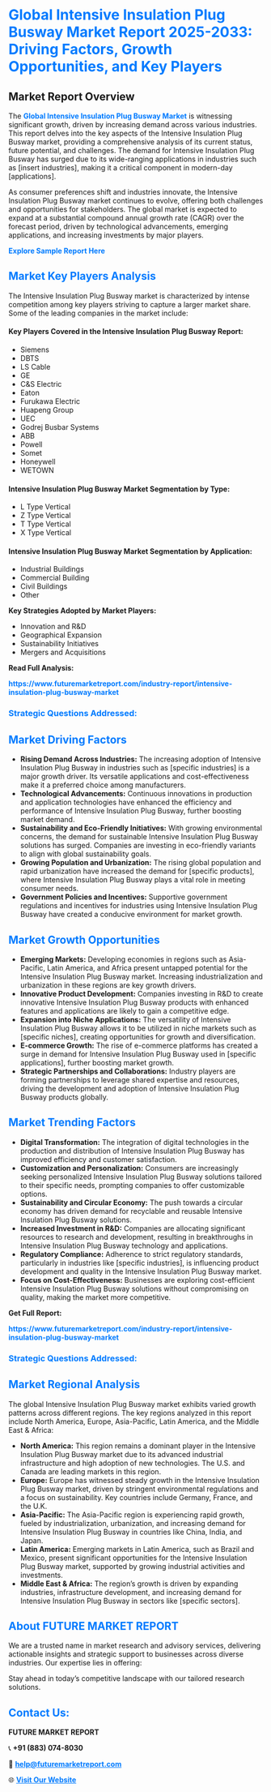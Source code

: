 <h1 style="color: #007BFF;">Global Intensive Insulation Plug Busway Market Report 2025-2033: Driving Factors, Growth Opportunities, and Key Players</h1>

<section id="overview">
<h2>Market Report Overview</h2>
<p>The <a href="https://www.futuremarketreport.com/industry-report/intensive-insulation-plug-busway-market" style="color: #007BFF; text-decoration: none;"><strong>Global Intensive Insulation Plug Busway Market</strong></a> is witnessing significant growth, driven by increasing demand across various industries. This report delves into the key aspects of the Intensive Insulation Plug Busway market, providing a comprehensive analysis of its current status, future potential, and challenges. The demand for Intensive Insulation Plug Busway has surged due to its wide-ranging applications in industries such as [insert industries], making it a critical component in modern-day [applications].</p>
<p>As consumer preferences shift and industries innovate, the Intensive Insulation Plug Busway market continues to evolve, offering both challenges and opportunities for stakeholders. The global market is expected to expand at a substantial compound annual growth rate (CAGR) over the forecast period, driven by technological advancements, emerging applications, and increasing investments by major players.</p>
</section>

<section id="overview">
<p><a href="https://www.futuremarketreport.com/request-sample/reportId=76909" style="color: #007BFF; text-decoration: none;"><strong>Explore Sample Report Here</strong></a></p>
</section>

<section id="key-players">
<h2 style="color: #007BFF;">Market Key Players Analysis</h2>
<p>The Intensive Insulation Plug Busway market is characterized by intense competition among key players striving to capture a larger market share. Some of the leading companies in the market include:</p>
<h4>Key Players Covered in the Intensive Insulation Plug Busway Report:</h4>
<ul><li>Siemens</li><li>DBTS</li><li>LS Cable</li><li>GE</li><li>C&amp;S Electric</li><li>Eaton</li><li>Furukawa Electric</li><li>Huapeng Group</li><li>UEC</li><li>Godrej Busbar Systems</li><li>ABB</li><li>Powell</li><li>Somet</li><li>Honeywell</li><li>WETOWN</li></ul>
<h4>Intensive Insulation Plug Busway Market Segmentation by Type:</h4>
<ul><li>L Type Vertical</li><li>Z Type Vertical</li><li>T Type Vertical</li><li>X Type Vertical</li></ul>

<h4>Intensive Insulation Plug Busway Market Segmentation by Application:</h4>
<ul><li>Industrial Buildings</li><li>Commercial Building</li><li>Civil Buildings</li><li>Other</li></ul>
<p><strong>Key Strategies Adopted by Market Players:</strong></p>
<ul>
<li>Innovation and R&D</li>
<li>Geographical Expansion</li>
<li>Sustainability Initiatives</li>
<li>Mergers and Acquisitions</li>
</ul>
</section>

<section>
<p><strong>Read Full Analysis: </strong></p><a href="https://www.futuremarketreport.com/industry-report/intensive-insulation-plug-busway-market" style="color: #007BFF; text-decoration: none;"><strong>https://www.futuremarketreport.com/industry-report/intensive-insulation-plug-busway-market</strong></a>
<h3 style="color: #007BFF;">Strategic Questions Addressed:</h3>
</section>

<section id="driving-factors">
<h2 style="color: #007BFF;">Market Driving Factors</h2>
<ul>
<li><strong>Rising Demand Across Industries:</strong> The increasing adoption of Intensive Insulation Plug Busway in industries such as [specific industries] is a major growth driver. Its versatile applications and cost-effectiveness make it a preferred choice among manufacturers.</li>
<li><strong>Technological Advancements:</strong> Continuous innovations in production and application technologies have enhanced the efficiency and performance of Intensive Insulation Plug Busway, further boosting market demand.</li>
<li><strong>Sustainability and Eco-Friendly Initiatives:</strong> With growing environmental concerns, the demand for sustainable Intensive Insulation Plug Busway solutions has surged. Companies are investing in eco-friendly variants to align with global sustainability goals.</li>
<li><strong>Growing Population and Urbanization:</strong> The rising global population and rapid urbanization have increased the demand for [specific products], where Intensive Insulation Plug Busway plays a vital role in meeting consumer needs.</li>
<li><strong>Government Policies and Incentives:</strong> Supportive government regulations and incentives for industries using Intensive Insulation Plug Busway have created a conducive environment for market growth.</li>
</ul>
</section>

<section id="growth-opportunities">
<h2 style="color: #007BFF;">Market Growth Opportunities</h2>
<ul>
<li><strong>Emerging Markets:</strong> Developing economies in regions such as Asia-Pacific, Latin America, and Africa present untapped potential for the Intensive Insulation Plug Busway market. Increasing industrialization and urbanization in these regions are key growth drivers.</li>
<li><strong>Innovative Product Development:</strong> Companies investing in R&D to create innovative Intensive Insulation Plug Busway products with enhanced features and applications are likely to gain a competitive edge.</li>
<li><strong>Expansion into Niche Applications:</strong> The versatility of Intensive Insulation Plug Busway allows it to be utilized in niche markets such as [specific niches], creating opportunities for growth and diversification.</li>
<li><strong>E-commerce Growth:</strong> The rise of e-commerce platforms has created a surge in demand for Intensive Insulation Plug Busway used in [specific applications], further boosting market growth.</li>
<li><strong>Strategic Partnerships and Collaborations:</strong> Industry players are forming partnerships to leverage shared expertise and resources, driving the development and adoption of Intensive Insulation Plug Busway products globally.</li>
</ul>
</section>

<section id="trending-factors">
<h2 style="color: #007BFF;">Market Trending Factors</h2>
<ul>
<li><strong>Digital Transformation:</strong> The integration of digital technologies in the production and distribution of Intensive Insulation Plug Busway has improved efficiency and customer satisfaction.</li>
<li><strong>Customization and Personalization:</strong> Consumers are increasingly seeking personalized Intensive Insulation Plug Busway solutions tailored to their specific needs, prompting companies to offer customizable options.</li>
<li><strong>Sustainability and Circular Economy:</strong> The push towards a circular economy has driven demand for recyclable and reusable Intensive Insulation Plug Busway solutions.</li>
<li><strong>Increased Investment in R&D:</strong> Companies are allocating significant resources to research and development, resulting in breakthroughs in Intensive Insulation Plug Busway technology and applications.</li>
<li><strong>Regulatory Compliance:</strong> Adherence to strict regulatory standards, particularly in industries like [specific industries], is influencing product development and quality in the Intensive Insulation Plug Busway market.</li>
<li><strong>Focus on Cost-Effectiveness:</strong> Businesses are exploring cost-efficient Intensive Insulation Plug Busway solutions without compromising on quality, making the market more competitive.</li>
</ul>
</section>

<section>
<p><strong>Get Full Report: </strong></p><a href="https://www.futuremarketreport.com/industry-report/intensive-insulation-plug-busway-market" style="color: #007BFF; text-decoration: none;"><strong>https://www.futuremarketreport.com/industry-report/intensive-insulation-plug-busway-market</strong></a>
<h3 style="color: #007BFF;">Strategic Questions Addressed:</h3>
</section>


<section id="regional-analysis">
<h2 style="color: #007BFF;">Market Regional Analysis</h2>
<p>The global Intensive Insulation Plug Busway market exhibits varied growth patterns across different regions. The key regions analyzed in this report include North America, Europe, Asia-Pacific, Latin America, and the Middle East & Africa:</p>
<ul>
<li><strong>North America:</strong> This region remains a dominant player in the Intensive Insulation Plug Busway market due to its advanced industrial infrastructure and high adoption of new technologies. The U.S. and Canada are leading markets in this region.</li>
<li><strong>Europe:</strong> Europe has witnessed steady growth in the Intensive Insulation Plug Busway market, driven by stringent environmental regulations and a focus on sustainability. Key countries include Germany, France, and the U.K.</li>
<li><strong>Asia-Pacific:</strong> The Asia-Pacific region is experiencing rapid growth, fueled by industrialization, urbanization, and increasing demand for Intensive Insulation Plug Busway in countries like China, India, and Japan.</li>
<li><strong>Latin America:</strong> Emerging markets in Latin America, such as Brazil and Mexico, present significant opportunities for the Intensive Insulation Plug Busway market, supported by growing industrial activities and investments.</li>
<li><strong>Middle East & Africa:</strong> The region’s growth is driven by expanding industries, infrastructure development, and increasing demand for Intensive Insulation Plug Busway in sectors like [specific sectors].</li>
</ul>
</section>

<footer>
<h2 style="color: #007BFF;">About FUTURE MARKET REPORT</h2>
<p>We are a trusted name in market research and advisory services, delivering actionable insights and strategic support to businesses across diverse industries. Our expertise lies in offering:</p>

<p>Stay ahead in today’s competitive landscape with our tailored research solutions.</p>

<h2 style="color: #007BFF;">Contact Us:</h2>
<p><strong>FUTURE MARKET REPORT</strong></p>
<p>📞 <strong>+91 (883) 074-8030</strong></p>
<p>📧 <strong><a href="mailto:help@futuremarketreport.com" style="color: #007BFF;">help@futuremarketreport.com</a></strong></p>
<p>🌐 <strong><a href="https://www.futuremarketreport.com/" style="color: #007BFF;">Visit Our Website</a></strong></p>
</footer>
